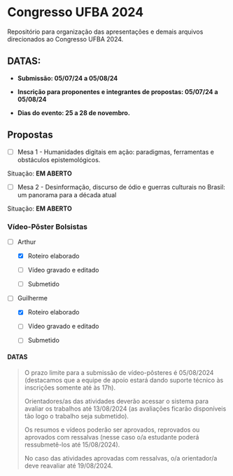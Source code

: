 # Congresso UFBA 2024

Repositório para organização das apresentações e demais arquivos direcionados ao Congresso UFBA 2024.

## DATAS:

- **Submissão: 05/07/24 a 05/08/24**

- **Inscrição para proponentes e integrantes de propostas:  05/07/24 a 05/08/24** 

- **Dias do evento: 25 a 28 de novembro.**

## Propostas

- [ ] Mesa 1 - Humanidades digitais em ação: paradigmas, ferramentas e obstáculos epistemológicos.

Situação: **EM ABERTO**

- [ ] Mesa 2 - Desinformação, discurso de ódio e guerras culturais no Brasil: um panorama para a década atual

Situação: **EM ABERTO**

### Vídeo-Pôster Bolsistas

- [ ] Arthur

  - [x] Roteiro elaborado

  - [ ] Vídeo gravado e editado
  
  - [ ] Submetido
 
- [ ] Guilherme

  - [x] Roteiro elaborado

  - [ ] Vídeo gravado e editado
  
  - [ ] Submetido
     
#### DATAS

>O prazo limite para a submissão de vídeo-pôsteres é 05/08/2024 (destacamos que a equipe de apoio estará dando suporte técnico às inscrições somente até às 17h).
>
>Orientadores/as das atividades deverão acessar o sistema para avaliar os trabalhos até 13/08/2024 (as avaliações ficarão disponíveis tão logo o trabalho seja submetido). 
>
>Os resumos e vídeos poderão ser aprovados, reprovados ou aprovados com ressalvas (nesse caso o/a estudante poderá ressubmetê-los até 15/08/2024). 
>
>No caso das atividades aprovadas com ressalvas, o/a orientador/a deve reavaliar até 19/08/2024.
